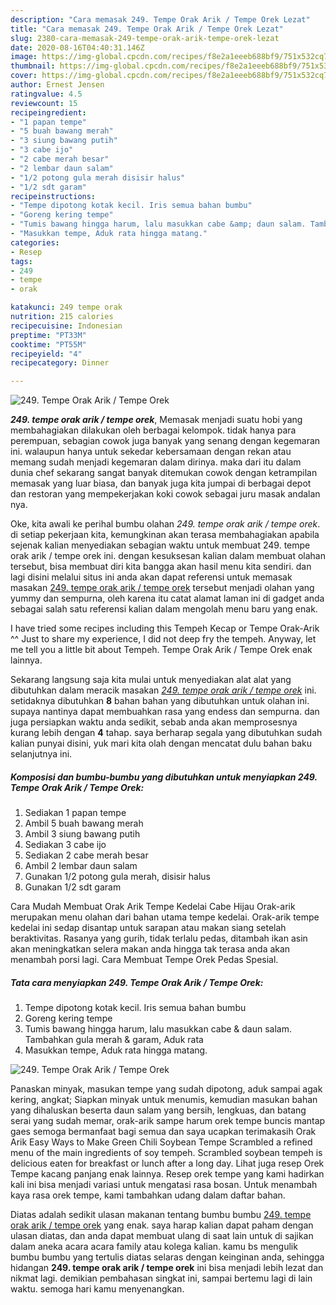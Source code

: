 ```yaml
---
description: "Cara memasak 249. Tempe Orak Arik / Tempe Orek Lezat"
title: "Cara memasak 249. Tempe Orak Arik / Tempe Orek Lezat"
slug: 2380-cara-memasak-249-tempe-orak-arik-tempe-orek-lezat
date: 2020-08-16T04:40:31.146Z
image: https://img-global.cpcdn.com/recipes/f8e2a1eeeb688bf9/751x532cq70/249-tempe-orak-arik-tempe-orek-foto-resep-utama.jpg
thumbnail: https://img-global.cpcdn.com/recipes/f8e2a1eeeb688bf9/751x532cq70/249-tempe-orak-arik-tempe-orek-foto-resep-utama.jpg
cover: https://img-global.cpcdn.com/recipes/f8e2a1eeeb688bf9/751x532cq70/249-tempe-orak-arik-tempe-orek-foto-resep-utama.jpg
author: Ernest Jensen
ratingvalue: 4.5
reviewcount: 15
recipeingredient:
- "1 papan tempe"
- "5 buah bawang merah"
- "3 siung bawang putih"
- "3 cabe ijo"
- "2 cabe merah besar"
- "2 lembar daun salam"
- "1/2 potong gula merah disisir halus"
- "1/2 sdt garam"
recipeinstructions:
- "Tempe dipotong kotak kecil. Iris semua bahan bumbu"
- "Goreng kering tempe"
- "Tumis bawang hingga harum, lalu masukkan cabe &amp; daun salam. Tambahkan gula merah &amp; garam, Aduk rata"
- "Masukkan tempe, Aduk rata hingga matang."
categories:
- Resep
tags:
- 249
- tempe
- orak

katakunci: 249 tempe orak 
nutrition: 215 calories
recipecuisine: Indonesian
preptime: "PT33M"
cooktime: "PT55M"
recipeyield: "4"
recipecategory: Dinner

---
```



![249. Tempe Orak Arik / Tempe Orek](https://img-global.cpcdn.com/recipes/f8e2a1eeeb688bf9/751x532cq70/249-tempe-orak-arik-tempe-orek-foto-resep-utama.jpg)

<b><i>249. tempe orak arik / tempe orek</i></b>, Memasak menjadi suatu hobi yang membahagiakan dilakukan oleh berbagai kelompok. tidak hanya para perempuan, sebagian cowok juga banyak yang senang dengan kegemaran ini. walaupun hanya untuk sekedar kebersamaan dengan rekan atau memang sudah menjadi kegemaran dalam dirinya. maka dari itu dalam dunia chef sekarang sangat banyak ditemukan cowok dengan ketrampilan memasak yang luar biasa, dan banyak juga kita jumpai di berbagai depot dan restoran yang mempekerjakan koki cowok sebagai juru masak andalan nya.

Oke, kita awali ke perihal bumbu olahan <i>249. tempe orak arik / tempe orek</i>. di setiap pekerjaan kita, kemungkinan akan terasa membahagiakan apabila sejenak kalian menyediakan sebagian waktu untuk membuat 249. tempe orak arik / tempe orek ini. dengan kesuksesan kalian dalam membuat olahan tersebut, bisa membuat diri kita bangga akan hasil menu kita sendiri. dan lagi disini melalui situs ini anda akan dapat referensi untuk memasak masakan <u>249. tempe orak arik / tempe orek</u> tersebut menjadi olahan yang yummy dan sempurna, oleh karena itu catat alamat laman ini di gadget anda sebagai salah satu referensi kalian dalam mengolah menu baru yang enak.

I have tried some recipes including this Tempeh Kecap or Tempe Orak-Arik ^^ Just to share my experience, I did not deep fry the tempeh. Anyway, let me tell you a little bit about Tempeh. Tempe Orak Arik / Tempe Orek enak lainnya.


Sekarang langsung saja kita mulai untuk menyediakan alat alat yang dibutuhkan dalam meracik masakan <u><i>249. tempe orak arik / tempe orek</i></u> ini. setidaknya dibutuhkan <b>8</b> bahan bahan yang dibutuhkan untuk olahan ini. supaya nantinya dapat membuahkan rasa yang endess dan sempurna. dan juga persiapkan waktu anda sedikit, sebab anda akan memprosesnya kurang lebih dengan <b>4</b> tahap. saya berharap segala yang dibutuhkan sudah kalian punyai disini, yuk mari kita olah dengan mencatat dulu bahan baku selanjutnya ini.

<!--inarticleads1-->

##### Komposisi dan bumbu-bumbu yang dibutuhkan untuk menyiapkan 249. Tempe Orak Arik / Tempe Orek:

1. Sediakan 1 papan tempe
1. Ambil 5 buah bawang merah
1. Ambil 3 siung bawang putih
1. Sediakan 3 cabe ijo
1. Sediakan 2 cabe merah besar
1. Ambil 2 lembar daun salam
1. Gunakan 1/2 potong gula merah, disisir halus
1. Gunakan 1/2 sdt garam


Cara Mudah Membuat Orak Arik Tempe Kedelai Cabe Hijau Orak-arik merupakan menu olahan dari bahan utama tempe kedelai. Orak-arik tempe kedelai ini sedap disantap untuk sarapan atau makan siang setelah beraktivitas. Rasanya yang gurih, tidak terlalu pedas, ditambah ikan asin akan meningkatkan selera makan anda hingga tak terasa anda akan menambah porsi lagi. Cara Membuat Tempe Orek Pedas Spesial. 

<!--inarticleads2-->

##### Tata cara menyiapkan 249. Tempe Orak Arik / Tempe Orek:

1. Tempe dipotong kotak kecil. Iris semua bahan bumbu
1. Goreng kering tempe
1. Tumis bawang hingga harum, lalu masukkan cabe &amp; daun salam. Tambahkan gula merah &amp; garam, Aduk rata
1. Masukkan tempe, Aduk rata hingga matang.
<img src="//assets-global.cpcdn.com/assets/icons/button_play-2c75c40dde080a61004c1f40b05d8f140eaff45d7e9e6481dc71c63d2e7c4909.png" alt="249. Tempe Orak Arik / Tempe Orek">

Panaskan minyak, masukan tempe yang sudah dipotong, aduk sampai agak kering, angkat; Siapkan minyak untuk menumis, kemudian masukan bahan yang dihaluskan beserta daun salam yang bersih, lengkuas, dan batang serai yang sudah memar, orak-arik sampe harum orek tempe buncis mantap gaes semoga bermanfaat bagi semua dan saya ucapkan terimakasih Orak Arik Easy Ways to Make Green Chili Soybean Tempe Scrambled a refined menu of the main ingredients of soy tempeh. Scrambled soybean tempeh is delicious eaten for breakfast or lunch after a long day. Lihat juga resep Orek Tempe kacang panjang enak lainnya. Resep orek tempe yang kami hadirkan kali ini bisa menjadi variasi untuk mengatasi rasa bosan. Untuk menambah kaya rasa orek tempe, kami tambahkan udang dalam daftar bahan. 

Diatas adalah sedikit ulasan makanan tentang bumbu bumbu <u>249. tempe orak arik / tempe orek</u> yang enak. saya harap kalian dapat paham dengan ulasan diatas, dan anda dapat membuat ulang di saat lain untuk di sajikan dalam aneka acara acara family atau kolega kalian. kamu bs mengulik bumbu bumbu yang tertulis diatas selaras dengan keinginan anda, sehingga hidangan <b>249. tempe orak arik / tempe orek</b> ini bisa menjadi lebih lezat dan nikmat lagi. demikian pembahasan singkat ini, sampai bertemu lagi di lain waktu. semoga hari kamu menyenangkan.
